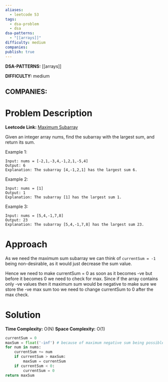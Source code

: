 ```yaml
---
aliases:
  - leetcode 53
tags:
  - dsa-problem
  - dsa
dsa-patterns:
  - "[[arrays]]"
difficulty: medium
companies: 
publish: true
---
```


**DSA-PATTERNS:** [[arrays]]

**DIFFICULTY:** medium

**COMPANIES:**
- 

# Problem Description

**Leetcode Link:** [Maximum Subarray](https://leetcode.com/problems/maximum-subarray/description/)

Given an integer array nums, find the 
subarray
 with the largest sum, and return its sum.

Example 1:
```
Input: nums = [-2,1,-3,4,-1,2,1,-5,4]
Output: 6
Explanation: The subarray [4,-1,2,1] has the largest sum 6.
```

Example 2:
```
Input: nums = [1]
Output: 1
Explanation: The subarray [1] has the largest sum 1.
```

Example 3:
```
Input: nums = [5,4,-1,7,8]
Output: 23
Explanation: The subarray [5,4,-1,7,8] has the largest sum 23.
```

# Approach

As we need the maximum sum subarray we can think of `currentSum = -1` being non-desirable, as it would just decrease the sum value. 

Hence we need to make currentSum = 0 as soon as it becomes -ve but before it becomes 0 we need to check for max. Since if the array contains only -ve values then it maximum sum would be negative to make sure we store the -ve max sum too we need to change currentSum to 0 after the max check.

# Solution

**Time Complexity:** O(N)
**Space Complexity:** O(1)

```python
currentSum = 0
maxSum = float('-inf') # because of maximum negative sum being possible.
for num in nums:
    currentSum += num
    if currentSum > maxSum:
        maxSum = currentSum
    if currentSum < 0:
        currentSum = 0
return maxSum
```
